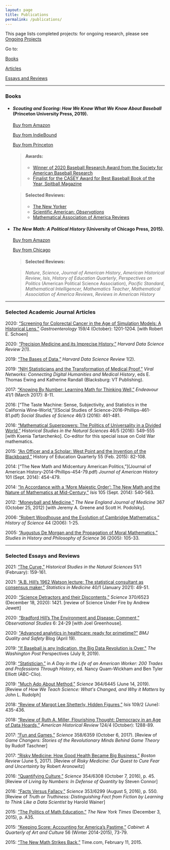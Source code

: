 ```yaml
---
layout: page
title: Publications
permalink: /publications/
---
```


This page lists completed projects: for ongoing research, please see [Ongoing Projects](/cjp/ongoing-projects/)

Go to:

[Books](#books)

[Articles](#selected-academic-journal-articles)

[Essays and Reviews](#selected-essays-and-reviews)

***



### Books

* #### *Scouting and Scoring: How We Know What We Know About Baseball* (Princeton University Press, 2019). 
	
	[Buy from Amazon](https://www.amazon.com/Scouting-Scoring-Know-about-Baseball/dp/0691180210/) 
	
	[Buy from IndieBound](https://bookshop.org/books/scouting-and-scoring-how-we-know-what-we-know-about-baseball/9780691180212) 
	
	[Buy from Princeton](https://press.princeton.edu/books/hardcover/9780691180212/scouting-and-scoring)

	> #### Awards: 
	> - [Winner of 2020 Baseball Research Award from the Society for American Baseball Research](https://sabr.org/about/sabr-baseball-research-award)
	> - [Finalist for the CASEY Award for Best Baseball Book of the Year, Spitball Magazine](http://www.spitballmag.com/Casey-Award)

	> #### Selected Reviews: 
	> - [The New Yorker](https://www.newyorker.com/magazine/2019/04/08/what-baseball-teaches-us-about-measuring-talent)
	> - [Scientific American: *Observations*](https://blogs.scientificamerican.com/observations/what-market-research-can-learn-from-baseball/)
	> - [Mathematical Association of America Reviews](https://www.maa.org/press/maa-reviews/scouting-and-scoring-how-we-know-what-we-know-about-baseball)

* #### *The New Math: A Political History* (University of Chicago Press, 2015).

	[Buy from Amazon](https://www.amazon.com/New-Math-Political-History/dp/022618496X)

	[Buy from Chicago](https://www.press.uchicago.edu/ucp/books/book/chicago/N/bo18991075.html)

	>#### Selected Reviews: 

	>*Nature*, *Science*, *Journal of American History*, *American Historical Review*, *Isis*, *History of Education Quarterly*, *Perspectives on Politics* (American Political Science Association), *Pacific Standard*, *Mathematical Intelligencer,* *Mathematics Teacher*, *Mathematical Association of America Reviews*, *Reviews in American History*

***

### Selected Academic Journal Articles

2020: [“Screening for Colorectal Cancer in the Age of Simulation Models: A Historical Lens,”](https://doi.org/10.1053/j.gastro.2020.07.010) *Gastroenterology* 159/4 (October): 1201-1204.  [with Robert E. Schoen]

2020: [“Precision Medicine and its Imprecise History,”](https://doi.org/10.1162/99608f92.3e85b56a) *Harvard Data Science Review* 2(1).

2019: [“The Bases of Data,”](https://doi.org/10.1162/99608f92.5c483119) *Harvard Data Science Review* 1(2).

2019: [“NIH Statisticians and the Transformation of Medical Proof,”](https://publishing.vt.edu/site/books/10.21061/viral-networks/) *Viral Networks: Connecting Digital Humanities and Medical History*, eds E. Thomas Ewing and Katherine Randall (Blacksburg: VT Publishing).

2017: [“Knowing By Number: Learning Math for Thinking Well,”](phillips_knowing_by_number_endeavour_2017.pdf) *Endeavour* 41/1 (March 2017): 8-11.

2016: [“The Taste Machine: Sense, Subjectivity, and Statistics in the California Wine-World,”](Social Studies of Science-2016-Phillips-461-81.pdf) *Social Studies of Science* 46/3 (2016): 461-481.

2016: [“Mathematical Superpowers: The Politics of Universality in a Divided World,”](HSNS4605_01_Introduction_phillips_tatarchenko.pdf) *Historical Studies in the Natural Sciences* 46/5 (2016): 549-555 [with Ksenia Tartarchenko]. Co-editor for this special issue on Cold War mathematics.

2015: [“An Officer and a Scholar: West Point and the Invention of the Blackboard,”](phillips_heq_blackboard_westpoint_2015.pdf) History of Education Quarterly 55 (Feb. 2015): 82-108.

2014: [“The New Math and Midcentury American Politics,”](Journal of American History-2014-Phillips-454-79.pdf) *Journal of American History* 101 (Sept. 2014): 454-479.

2014: [“In Accordance with a ‘More Majestic Order’: The New Math and the Nature of Mathematics at Mid-Century,”](phillips_majestic_order_isis.pdf) *Isis* 105 (Sept. 2014): 540-563.

2012: [“Moneyball and Medicine,”](nejm_moneyball_oct_2012.pdf) *The New England Journal of Medicine* 367 (October 25, 2012) [with Jeremy A. Greene and Scott H. Podolsky].

2006: [“Robert Woodhouse and the Evolution of Cambridge Mathematics,”](Phillips_Woodhouse.pdf) *History of Science* 44 (2006): 1-25.

2005: [“Augustus De Morgan and the Propagation of Moral Mathematics,”](phillips-demorgan-2005.pdf) *Studies in History and Philosophy of Science* 36 (2005): 105-33.

***

### Selected Essays and Reviews

2021: [“The Curve,”](https://doi.org/10.1525/hsns.2021.51.1.159) *Historical Studies in the Natural Sciences* 51/1 (February): 159-161. 
 
2021:	[“A.B. Hill’s 1962 Watson lecture: The statistical consultant as consensus maker,”](https://doi.org/10.1002/sim.8827) *Statistics in Medicine* 40/1 (January 2021): 49-51. 

2020:	[“Science Detractors and their Discontents,”](https://doi.org/10.1126/science.abf2436) *Science* 370/6523 (December 18, 2020): 1421.  [review of Science Under Fire by Andrew Jewett]

2020: [“Bradford Hill’s The Environment and Disease: Comment,”](https://obsstudies.org/reprint-of-hills-the-enviroment-and-disease-association-or-causation-and-comments/) *Observational Studies* 6: 24-29 [with Joel Greenhouse].

2020: ["Advanced analytics in healthcare: ready for primetime?"](https://blogs.bmj.com/qualitysafety/2020/04/19/advanced-analytics-in-healthcare-ready-for-primetime/) *BMJ Quality and Safety* Blog (April 19).

2019: ["If Baseball is any Indication, the Big Data Revolution is Over,"](https://www.washingtonpost.com/outlook/2019/07/09/if-baseball-is-any-indication-big-data-revolution-is-over/?noredirect=on&utm_term=.d36e26d30880) *The Washington Post* Perspectives (July 9, 2019).

2019: [“Statistician,”](phillips-statistician-day-in-life.pdf) in *A Day in the Life of an American Worker: 200 Trades and Professions Through History*, ed. Nancy Quam-Wickham and Ben Tyler Elliott (ABC-Clio).

2019: ["Much Ado About Method,"](https://blogs.sciencemag.org/books/2019/06/11/how-we-teach-science/) *Science* 364/6445 (June 14, 2019). [Review of *How We Teach Science: What's Changed, and Why it Matters* by John L. Rudolph]

2018: [“Review of Margot Lee Shetterly, Hidden Figures,”](phillips-rev-shetterly-hidden-figures-isis.pdf) *Isis* 109/2 (June): 435-436.

2018: [“Review of Ruth A. Miller, Flourishing Thought: Democracy in an Age of Data Hoards,”](phillips-rev-miller-flourishing-ahr.pdf) *American Historical Review* 124/4 (October): 1288-89.

2017: [“Fun and Games,”](http://blogs.sciencemag.org/books/2017/10/03/game-changers/) *Science* 358/6359 (October 6, 2017). [Review of *Game Changers: Stories of the Revolutionary Minds Behind Game Theory* by Rudolf Taschner]

2017: [“Risky Medicine: How Good Health Became Big Business,”](http://bostonreview.net/science-nature/christopher-j-phillips-risky-medicine-how-good-health-became-big-business) *Boston Review* (June 5, 2017). [Review of *Risky Medicine: Our Quest to Cure Fear and Uncertainty* by Robert Aronowitz]

2016: [“Quantifying Culture,”](http://science.sciencemag.org/content/354/6308/45) *Science* 354/6308 (October 7, 2016), p. 45. [Review of *Living by Numbers: In Defense of Quantity* by Steven Connor]

2016: [“Facts Versus Fallacy,”](http://science.sciencemag.org/content/353/6299/550) *Science* 353/6299 (August 5, 2016), p. 550. [Review of *Truth or Truthiness: Distinguishing Fact from Fiction by Learning to Think Like a Data Scientist* by Harold Wainer]

2015: [“The Politics of Math Education,”](https://www.nytimes.com/2015/12/03/opinion/the-politics-of-math-education.html) *The New York Times* (December 3, 2015), p. A35.

2015: [“Keeping Score: Accounting for America’s Pastime,”](Phillips-KeepingScore_Cabinet_56_2015.pdf) *Cabinet: A Quarterly of Art and Culture* 56 (Winter 2014-2015), 73-79.

2015: [“The New Math Strikes Back,”](http://time.com/3694171/the-new-math-strikes-back/) Time.com, February 11, 2015.
